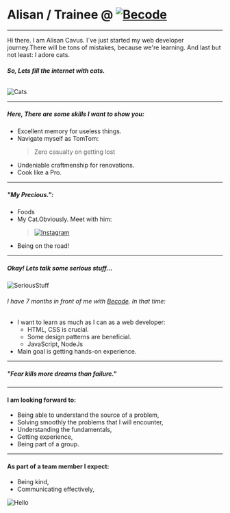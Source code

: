 # Alisan / Trainee @ [![Becode](https://i.ibb.co/995Tk7H/becode.png)](https://becode.org/learn/junior-web-developer/ "Becode")

****

Hi there. I am Alisan Cavus. I`ve just started my web developer journey.There will be tons of mistakes, because we're learning. And last but not least: I adore cats.

###### **So, Lets fill the internet with cats.**

![Cats](https://media.wired.com/photos/59328ca34dc9b45ccec5edf2/191:100/w_1280,c_limit/SAFETY_CAT_0.gif)

****

##### Here, There are some skills I want to show you:

- Excellent memory for useless things.
- Navigate myself as TomTom: 
  >   Zero casualty on getting lost
- Undeniable craftmenship for renovations.
- Cook like a Pro.

****

#####  "My Precious.":

-  Foods
-  My Cat.Obviously. Meet with him:
    >  [![Instagram](https://i.ibb.co/1sznSFF/inst.png)](https://www.instagram.com/levitanthesiberian/ "Levitan") 
-   Being on the road!

*****

##### Okay! Lets talk some serious stuff...
![SeriousStuff](https://c.tenor.com/m3SBhmatvbMAAAAM/seriously-seriously-cat.gif)

###### I have 7 months in front of me with [Becode](https://becode.org/learn/junior-web-developer/). In that time: 
- I want to learn as much as I can as a web developer:
    *  HTML, CSS is crucial.
    *  Some design patterns are beneficial.
    *  JavaScript, NodeJs
- Main goal is getting hands-on experience.


*****


##### "Fear kills more dreams than failure."







****

#### I am looking forward to:
- Being able to understand the source of a problem,
- Solving smoothly the problems that I will encounter,
- Understanding the fundamentals,
- Getting experience,
- Being part of a group.

****


#### As part of a team member I expect:
- Being kind,
- Communicating effectively,


![Hello](https://media4.giphy.com/media/13CoXDiaCcCoyk/giphy.gif?cid=ecf05e477zstyygotekzb4t27ik2gkt7cm9sfcqb9k7z23pp&rid=giphy.gif&ct=g)


 
 





    
    










